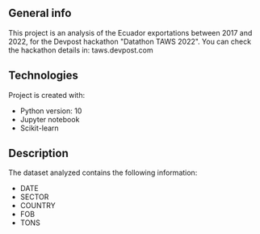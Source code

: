 ## General info
This project is an analysis of the Ecuador exportations between 2017 and 2022, for the Devpost hackathon "Datathon TAWS 2022". You can check the hackathon details in: taws.devpost.com
	
## Technologies
Project is created with:
* Python version: 10
* Jupyter notebook
* Scikit-learn
	
## Description
The dataset analyzed contains the following information:
* DATE
* SECTOR
* COUNTRY
* FOB
* TONS
